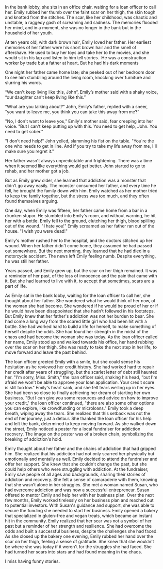 In the bank lobby, she sits in an office chair, waiting for a loan officer to call her. Emily rubbed her thumb over the faint scar on her thigh, the skin tough and knotted from the stitches. The scar, like her childhood, was chaotic and unstable, a raggedy gash of screaming and sadness. The memories flooded her mind, and in a moment, she was no longer in the bank but in the household of her youth. 

At ten years old, with dark brown hair, Emily loved her father. Her earliest memories of her father were his short brown hair and the smell of aftershave. He used to buy her toys and take her to the movies, and she would sit in his lap and listen to him tell stories.  He was a construction worker by trade but a father at heart. But he had his dark moments 

One night her father came home late; she peeked out of her bedroom door to see him stumbling around the living room, knocking over furniture and slurring his words.

“We can't keep living like this, John”, Emily’s mother said with a shaky voice, “our daughter can't keep living like this.”

“What are you talking about?” John, Emily’s father, replied with a sneer, “you want to leave me, you think you can take this away from me?”

"No, I don't want to leave you," Emily's mother said, fear creeping into her voice. "But I can't keep putting up with this. You need to get help, John. You need to get sober."

"I don't need help!" John yelled, slamming his fist on the table. "You're the one who needs to get in line. And if you try to take my life away from me, I'll make sure you regret it."

Her father wasn't always unpredictable and frightening. There was a time when it seemed like everything would get better. John started to go to rehab, and her mother got a job.

But as Emily grew older, she learned that addiction was a monster that didn't go away easily. The monster consumed her father, and every time he fell, he brought the family down with him. Emily watched as her mother tried to keep the family together, but the stress was too much, and they often found themselves arguing.

One day, when Emily was fifteen, her father came home from a bar in a drunken stupor. He stumbled into Emily's room, and without warning, he hit her with a bottle. Emily fell to the ground, clutching her thigh, blood spilling out of the wound. "I hate you!" Emily screamed as her father ran out of the house. "I wish you were dead!" 

Emily's mother rushed her to the hospital, and the doctors stitched up her wound. When her father didn't come home, they assumed he had passed out somewhere. But the next morning, they learned that he had died in a motorcycle accident. The news left Emily feeling numb. Despite everything, he was still her father. 

Years passed, and Emily grew up, but the scar on her thigh remained. It was a reminder of her past, of the loss of innocence and the pain that came with it. But she had learned to live with it, to accept that sometimes, scars are a part of life. 

As Emily sat in the bank lobby, waiting for the loan officer to call her, she thought about her father. She wondered what he would think of her now, of the woman she had become. She wondered if he would be proud of her or if he would have been disappointed that she hadn't followed in his footsteps. But Emily knew that her father's addiction was not her burden to bear. She had come a long way from the scared little girl who had been hit with a bottle. She had worked hard to build a life for herself, to make something of herself despite the odds. She had found her strength in the midst of the chaos and had become the woman she was today. As the loan officer called her name, Emily stood up and walked towards his office, her hand rubbing over the scar on her thigh. She was ready to take the next step in her life, to move forward and leave the past behind.

The loan officer greeted Emily with a smile, but she could sense his hesitation as he reviewed her credit history. She had worked hard to repair her credit after years of struggling, but the scarlet letter of debt still haunted her. "I'm sorry, Miss. Smith," the loan officer said, shaking his head, "but I'm afraid we won't be able to approve your loan application. Your credit score is still too low." Emily's heart sank, and she felt tears welling up in her eyes. She had been so close to finally achieving her dream of starting her own business. "But I can give you some resources and advice on how to improve your credit," the loan officer continued, "there are also some other options you can explore, like crowdfunding or microloans." Emily took a deep breath, wiping away the tears. She realized that this setback was not the end of her journey, just a detour. She thanked the loan officer for his help and left the bank, determined to keep moving forward. As she walked down the street, Emily noticed a poster for a local fundraiser for addiction recovery. The image on the poster was of a broken chain, symbolizing the breaking of addiction's hold. 

Emily thought about her father and the chains of addiction that had gripped him. She realized that his addiction had not only scarred her physically but emotionally and mentally as well. Emily decided to attend the fundraiser and offer her support. She knew that she couldn't change the past, but she could help others who were struggling with addiction. At the fundraiser, Emily saw people of all ages and backgrounds, sharing their stories of addiction and recovery. She felt a sense of camaraderie with them, knowing that she wasn't alone in her struggles. She met a woman named Susan, who had overcome addiction and was now a successful entrepreneur. Susan offered to mentor Emily and help her with her business plan. Over the next few months, Emily worked tirelessly on her business plan and reached out to potential investors. With Susan's guidance and support, she was able to secure the funding she needed to start her business. Emily opened a bakery that specialized in gluten-free and vegan treats, which became an instant hit in the community. Emily realized that her scar was not a symbol of her past but a reminder of her strength and resilience. She had overcome the odds and built a successful business, despite the challenges she had faced. As she closed up the bakery one evening, Emily rubbed her hand over the scar on her thigh, feeling a sense of gratitude. She knew that she wouldn't be where she was today if it weren't for the struggles she had faced. She had turned her scars into stars and had found meaning in the chaos.

I miss having funny stories.